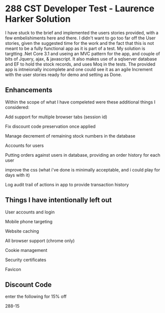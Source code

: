 # 288 CST Developer Test - Laurence Harker Solution

I have stuck to the brief and implemented the users stories provided, with a few embelishiments here and there. I didn't want to go too far off the User stories, given the suggested time for the work and the fact that this is not meant to be a fully functional app as it is part of a test.
My solution is targtting .Net Core 3.1 and useing an MVC pattern for the app, and couple of bits of Jquery, ajax, & javascript. It also makes use of a sqlserver database and EF to hold the stock records, and uses Moq in the tests.
The provided app is intneionally incomplete and one could see it as an agile Increment with the user stories ready for demo and setting as Done. 

## Enhancements

Within the scope of what I have compeleted were these additional things I considered:

Add support for multiple browser tabs (session id)

Fix discount code preservation once applied

Manage decrement of remaining stock numbers in the database

Accounts for users

Putting orders against users in database, providing an order history for each user

improve the css (what i've done is minimally acceptable, and i could play for days with it)

Log audit trail of actions in app to provide transaction history



## Things I have intentionally left out

User accounts and login

Mobile phone targeting 

Website caching

All browser support (chrome only)

Cookie management

Security certificates

Favicon


## Discount Code
enter the following for 15% off

288-15